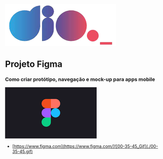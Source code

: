  <img src="././dio.png">

#  Projeto Figma

###  Como criar protótipo, navegação e mock-up para apps mobile

<img src="././figma.png">

* [https://www.figma.com](https://www.figma.com/)![00-35-45_Gif](./00-35-45.gif)

[
  ](https://translate.google.com/translate?hl=pt-BR&sl=en&u=https://www.figma.com/&prev=search&pto=aue)

###  















